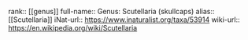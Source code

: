 

rank:: [[genus]]
full-name:: Genus: Scutellaria (skullcaps)
alias:: [[Scutellaria]]
iNat-url:: https://www.inaturalist.org/taxa/53914
wiki-url:: https://en.wikipedia.org/wiki/Scutellaria